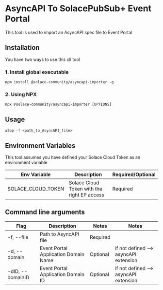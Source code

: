 # AsyncAPI To SolacePubSub+ Event Portal

This tool is used to import an AsyncAPI spec file to Event Portal

## Installation

You have two ways to use this cli tool

### 1. Install global executable

```
npm install @solace-community/asyncapi-importer -g
```

### 2. Using NPX
```
npx @solace-community/asyncapi-importer [OPTIONS]
```

## Usage

```
a2ep -f <path_to_AsyncAPI_file>
```

## Environment Variables

This tool assumes you have defined your Solace Cloud Token as an environment variable

| Env Variable       | Description                                 | Required/Optional |
| ------------------ | ------------------------------------------- | ----------------- |
| SOLACE_CLOUD_TOKEN | Solace Cloud Token with the right EP access | Required          |

## Command line arguments

| Flag             | Description                          | Notes    | Notes                                                  |
| ---------------- | ------------------------------------ | -------- | ------------------------------------------------------ |
| -f, --file       | Path to AsyncAPI file                | Required |                                                        |
| -d, --domain     | Event Portal Application Domain Name | Optional | if not defined --> asyncAPI extension |
| -dID, --domainID | Event Portal Application Domain ID   | Optional | if not defined --> asyncAPI extension |
